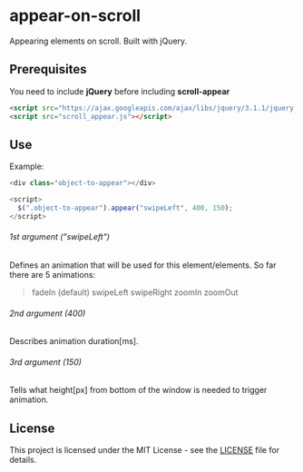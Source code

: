 # appear-on-scroll
Appearing elements on scroll. Built with jQuery.
## Prerequisites
You need to include **jQuery** before including **scroll-appear**
```html
<script src="https://ajax.googleapis.com/ajax/libs/jquery/3.1.1/jquery.min.js"></script>
<script src="scroll_appear.js"></script>
```
## Use
Example:
```javascript
<div class="object-to-appear"></div>

<script>
  $(".object-to-appear").appear("swipeLeft", 400, 150);
</script>
```
###### 1st argument ("swipeLeft")
Defines an animation that will be used for this element/elements. So far there are 5 animations:
> fadeIn (default)
> swipeLeft
> swipeRight
> zoomIn
> zoomOut

###### 2nd argument (400)
Describes animation duration[ms].

###### 3rd argument (150)
Tells what height[px] from bottom of the window is needed to trigger animation.

## License
This project is licensed under the MIT License - see the [LICENSE](LICENSE.md) file for details.
